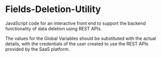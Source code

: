 # Fields-Deletion-Utility
JavaScript code for an interactive front end to support the backend functionality of data deletion using REST APIs.

The values for the Global Variables should be substituted with the actual details, with the credentials of the user created to use the REST APIs provided by the SaaS platform.

